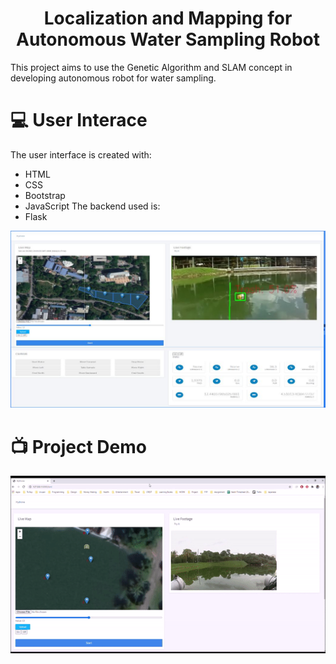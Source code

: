 <h1 align="center">Localization and Mapping for Autonomous Water Sampling Robot</h1>
This project aims to use the Genetic Algorithm and SLAM concept in developing autonomous robot for water sampling.

#  :computer: User Interace
The user interface is created with:
- HTML
- CSS
- Bootstrap
- JavaScript
The backend used is:
- Flask

<p align="center"><img src="https://github.com/alfdnl/HyDrone/blob/master/readme_image/UI.JPG"></p>


# :tv: Project Demo
[![Watch the video](https://github.com/alfdnl/HyDrone/blob/master/readme_image/gif_demo.gif)](https://drive.google.com/file/d/1tVkjMJFPDjepcW02eMM5NuEAXrSjlwtC/view?usp=sharing)
